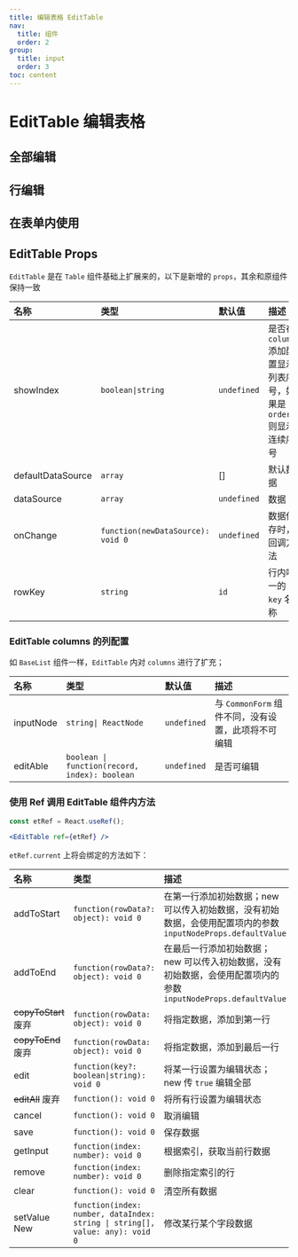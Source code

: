 ```yaml
---
title: 编辑表格 EditTable
nav:
  title: 组件
  order: 2
group: 
  title: input
  order: 3
toc: content
---
```


# EditTable 编辑表格

## 全部编辑

<!-- <code src="./demo/edit-table/demo1" background="#8c8c8c1a"></code> -->

## 行编辑

<!-- <code src="./demo/edit-table/demo2" background="#8c8c8c1a"></code> -->

## 在表单内使用

<!-- <code src="./demo/edit-table/demo3" background="#8c8c8c1a"></code> -->

## EditTable Props

`EditTable` 是在 `Table` 组件基础上扩展来的，以下是新增的 `props`，其余和原组件保持一致

| 名称              | 类型                              | 默认值      | 描述                                                                 |
| :---------------- | :-------------------------------- | :---------- | :------------------------------------------------------------------- |
| showIndex         | `boolean\|string`                 | `undefined` | 是否在 `columns` 添加配置显示列表序号，如果是 `order` 则显示连续序号 |
| defaultDataSource | `array`                           | []          | 默认数据                                                             |
| dataSource        | `array`                           | `undefined` | 数据                                                                 |
| onChange          | `function(newDataSource): void 0` | `undefined` | 数据保存时，回调方法                                                 |
| rowKey            | `string`                          | `id`        | 行内唯一的 `key` 名称                                                |

### EditTable columns 的列配置

如 `BaseList` 组件一样，`EditTable` 内对 `columns` 进行了扩充；

| 名称      | 类型                                          | 默认值      | 描述                                               |
| :-------- | :-------------------------------------------- | :---------- | :------------------------------------------------- |
| inputNode | `string\| ReactNode`                          | `undefined` | 与 `CommonForm` 组件不同，没有设置，此项将不可编辑 |
| editAble  | `boolean \| function(record, index): boolean` | `undefined` | 是否可编辑                                         |

### 使用 Ref 调用 EditTable 组件内方法

``` jsx | pure
const etRef = React.useRef();

<EditTable ref={etRef} />
```

`etRef.current` 上将会绑定的方法如下：

| 名称                                             | 类型                                                                         | 描述                                                                                                                          |
| :----------------------------------------------- | :--------------------------------------------------------------------------- | :---------------------------------------------------------------------------------------------------------------------------- |
| addToStart                                       | `function(rowData?: object): void 0`                                         | 在第一行添加初始数据；<Badge>new</Badge> 可以传入初始数据，没有初始数据，会使用配置项内的参数 `inputNodeProps.defaultValue`   |
| addToEnd                                         | `function(rowData?: object): void 0`                                         | 在最后一行添加初始数据；<Badge>new</Badge> 可以传入初始数据，没有初始数据，会使用配置项内的参数 `inputNodeProps.defaultValue` |
| ~~copyToStart~~ <Badge type="error">废弃</Badge> | `function(rowData: object): void 0`                                          | 将指定数据，添加到第一行                                                                                                      |
| ~~copyToEnd~~ <Badge type="error">废弃</Badge>   | `function(rowData: object): void 0`                                          | 将指定数据，添加到最后一行                                                                                                    |
| edit                                             | `function(key?: boolean\|string): void 0`                                    | 将某一行设置为编辑状态；<Badge>new</Badge> 传 `true` 编辑全部                                                                 |
| ~~editAll~~ <Badge type="error">废弃</Badge>     | `function(): void 0`                                                         | 将所有行设置为编辑状态                                                                                                        |
| cancel                                           | `function(): void 0`                                                         | 取消编辑                                                                                                                      |
| save                                             | `function(): void 0`                                                         | 保存数据                                                                                                                      |
| getInput                                         | `function(index: number): void 0`                                            | 根据索引，获取当前行数据                                                                                                      |
| remove                                           | `function(index: number): void 0`                                            | 删除指定索引的行                                                                                                              |
| clear                                            | `function(): void 0`                                                         | 清空所有数据                                                                                                                  |
| setValue <Badge type="info">New</Badge>          | `function(index: number, dataIndex: string \| string[], value: any): void 0` | 修改某行某个字段数据                                                                                                          |
